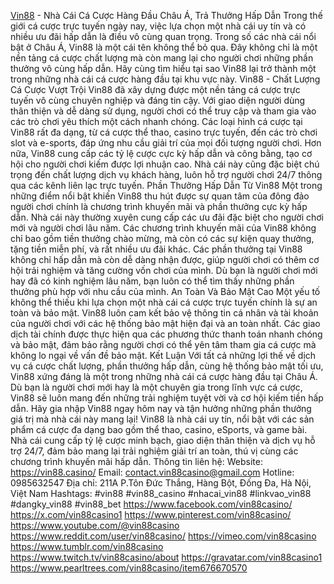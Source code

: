 [Vin88](https://vin88.casino/) - Nhà Cái Cá Cược Hàng Đầu Châu Á, Trả Thưởng Hấp Dẫn
Trong thế giới cá cược trực tuyến ngày nay, việc lựa chọn một nhà cái uy tín và có nhiều ưu đãi hấp dẫn là điều vô cùng quan trọng. Trong số các nhà cái nổi bật ở Châu Á, Vin88 là một cái tên không thể bỏ qua. Đây không chỉ là một nền tảng cá cược chất lượng mà còn mang lại cho người chơi những phần thưởng vô cùng hấp dẫn. Hãy cùng tìm hiểu tại sao Vin88 lại trở thành một trong những nhà cái cá cược hàng đầu tại khu vực này.
Vin88 - Chất Lượng Cá Cược Vượt Trội
Vin88 đã xây dựng được một nền tảng cá cược trực tuyến vô cùng chuyên nghiệp và đáng tin cậy. Với giao diện người dùng thân thiện và dễ dàng sử dụng, người chơi có thể truy cập và tham gia vào các trò chơi yêu thích một cách nhanh chóng. Các loại hình cá cược tại Vin88 rất đa dạng, từ cá cược thể thao, casino trực tuyến, đến các trò chơi slot và e-sports, đáp ứng nhu cầu giải trí của mọi đối tượng người chơi.
Hơn nữa, Vin88 cung cấp các tỷ lệ cược cực kỳ hấp dẫn và công bằng, tạo cơ hội cho người chơi kiếm được lợi nhuận cao. Nhà cái này cũng đặc biệt chú trọng đến chất lượng dịch vụ khách hàng, luôn hỗ trợ người chơi 24/7 thông qua các kênh liên lạc trực tuyến.
Phần Thưởng Hấp Dẫn Từ Vin88
Một trong những điểm nổi bật khiến Vin88 thu hút được sự quan tâm của đông đảo người chơi chính là chương trình khuyến mãi và phần thưởng cực kỳ hấp dẫn. Nhà cái này thường xuyên cung cấp các ưu đãi đặc biệt cho người chơi mới và người chơi lâu năm. Các chương trình khuyến mãi của Vin88 không chỉ bao gồm tiền thưởng chào mừng, mà còn có các sự kiện quay thưởng, tặng tiền miễn phí, và rất nhiều ưu đãi khác.
Các phần thưởng tại Vin88 không chỉ hấp dẫn mà còn dễ dàng nhận được, giúp người chơi có thêm cơ hội trải nghiệm và tăng cường vốn chơi của mình. Dù bạn là người chơi mới hay đã có kinh nghiệm lâu năm, bạn luôn có thể tìm thấy những phần thưởng phù hợp với nhu cầu của mình.
An Toàn Và Bảo Mật Cao
Một yếu tố không thể thiếu khi lựa chọn một nhà cái cá cược trực tuyến chính là sự an toàn và bảo mật. Vin88 luôn cam kết bảo vệ thông tin cá nhân và tài khoản của người chơi với các hệ thống bảo mật hiện đại và an toàn nhất. Các giao dịch tài chính được thực hiện qua các phương thức thanh toán nhanh chóng và bảo mật, đảm bảo rằng người chơi có thể yên tâm tham gia cá cược mà không lo ngại về vấn đề bảo mật.
Kết Luận
Với tất cả những lợi thế về dịch vụ cá cược chất lượng, phần thưởng hấp dẫn, cùng hệ thống bảo mật tối ưu, Vin88 xứng đáng là một trong những nhà cái cá cược hàng đầu tại Châu Á. Dù bạn là người chơi mới hay là một chuyên gia trong lĩnh vực cá cược, Vin88 sẽ luôn mang đến những trải nghiệm tuyệt vời và cơ hội kiếm tiền hấp dẫn. Hãy gia nhập Vin88 ngay hôm nay và tận hưởng những phần thưởng giá trị mà nhà cái này mang lại!
Vin88 là nhà cái uy tín, nổi bật với các sản phẩm cá cược đa dạng bao gồm thể thao, casino, eSports, và game bài. Nhà cái cung cấp tỷ lệ cược minh bạch, giao diện thân thiện và dịch vụ hỗ trợ 24/7, đảm bảo mang lại trải nghiệm giải trí an toàn, thú vị cùng các chương trình khuyến mãi hấp dẫn.
Thông tin liên hệ:
Website: https://vin88.casino/
Email: contact.vin88casino@gmail.com
Hotline: 0985632547
Địa chỉ: 211A P.Tôn Đức Thắng, Hàng Bột, Đống Đa, Hà Nội, Việt Nam
Hashtags: #vin88 #vin88_casino #nhacai_vin88 #linkvao_vin88 #dangky_vin88 #vin88_bet
https://www.facebook.com/vin88casino/
https://x.com/vin88casino1
https://www.pinterest.com/vin88casino/
https://www.youtube.com/@vin88casino
https://www.reddit.com/user/vin88casino/
https://vimeo.com/vin88casino
https://www.tumblr.com/vin88casino
https://www.twitch.tv/vin88casino/about
https://gravatar.com/vin88casino1
https://www.pearltrees.com/vin88casino/item676670570
